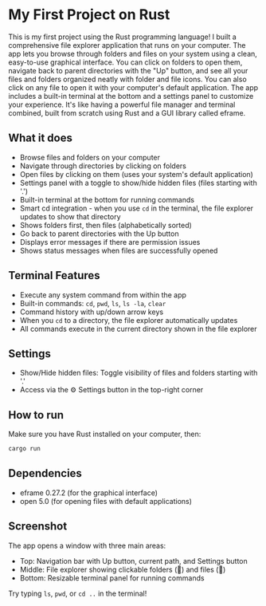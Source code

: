 # My First Project on Rust

This is my first project using the Rust programming language! I built a comprehensive file explorer application that runs on your computer. The app lets you browse through folders and files on your system using a clean, easy-to-use graphical interface. You can click on folders to open them, navigate back to parent directories with the "Up" button, and see all your files and folders organized neatly with folder and file icons. You can also click on any file to open it with your computer's default application. The app includes a built-in terminal at the bottom and a settings panel to customize your experience. It's like having a powerful file manager and terminal combined, built from scratch using Rust and a GUI library called eframe.

## What it does
- Browse files and folders on your computer
- Navigate through directories by clicking on folders
- Open files by clicking on them (uses your system's default application)
- Settings panel with a toggle to show/hide hidden files (files starting with '.')
- Built-in terminal at the bottom for running commands
- Smart cd integration - when you use `cd` in the terminal, the file explorer updates to show that directory
- Shows folders first, then files (alphabetically sorted)
- Go back to parent directories with the Up button
- Displays error messages if there are permission issues
- Shows status messages when files are successfully opened

## Terminal Features
- Execute any system command from within the app
- Built-in commands: `cd`, `pwd`, `ls`, `ls -la`, `clear`
- Command history with up/down arrow keys
- When you `cd` to a directory, the file explorer automatically updates
- All commands execute in the current directory shown in the file explorer

## Settings
- Show/Hide hidden files: Toggle visibility of files and folders starting with '.'
- Access via the ⚙ Settings button in the top-right corner

## How to run
Make sure you have Rust installed on your computer, then:

```bash
cargo run
```

## Dependencies
- eframe 0.27.2 (for the graphical interface)
- open 5.0 (for opening files with default applications)

## Screenshot
The app opens a window with three main areas:
- Top: Navigation bar with Up button, current path, and Settings button
- Middle: File explorer showing clickable folders (📁) and files (📄)
- Bottom: Resizable terminal panel for running commands

Try typing `ls`, `pwd`, or `cd ..` in the terminal! 